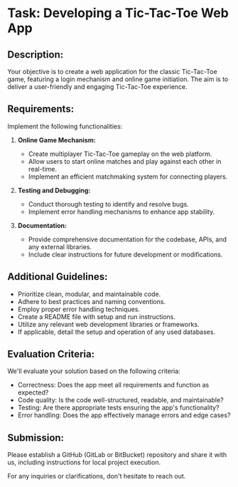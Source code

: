 # Task: Developing a Tic-Tac-Toe Web App

## Description:
Your objective is to create a web application for the classic Tic-Tac-Toe game, featuring a login mechanism and online game initiation. The aim is to deliver a user-friendly and engaging Tic-Tac-Toe experience.

## Requirements:

Implement the following functionalities:
1. **Online Game Mechanism:**
   - Create multiplayer Tic-Tac-Toe gameplay on the web platform.
   - Allow users to start online matches and play against each other in real-time.
   - Implement an efficient matchmaking system for connecting players.

2. **Testing and Debugging:**
   - Conduct thorough testing to identify and resolve bugs.
   - Implement error handling mechanisms to enhance app stability.

3. **Documentation:**
   - Provide comprehensive documentation for the codebase, APIs, and any external libraries.
   - Include clear instructions for future development or modifications.

## Additional Guidelines:

- Prioritize clean, modular, and maintainable code.
- Adhere to best practices and naming conventions.
- Employ proper error handling techniques.
- Create a README file with setup and run instructions.
- Utilize any relevant web development libraries or frameworks.
- If applicable, detail the setup and operation of any used databases.

## Evaluation Criteria:

We'll evaluate your solution based on the following criteria:
- Correctness: Does the app meet all requirements and function as expected?
- Code quality: Is the code well-structured, readable, and maintainable?
- Testing: Are there appropriate tests ensuring the app's functionality?
- Error handling: Does the app effectively manage errors and edge cases?

## Submission:
Please establish a GitHub (GitLab or BitBucket) repository and share it with us, including instructions for local project execution.

For any inquiries or clarifications, don't hesitate to reach out.
